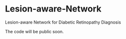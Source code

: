 # Lesion-aware-Network
Lesion-aware Network for Diabetic Retinopathy Diagnosis


The code will be public soon.
